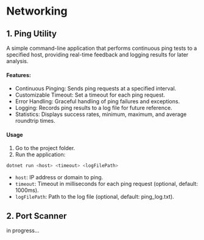 # Networking

[//]: # (__________________________________________________________)
## 1. Ping Utility
A simple command-line application that performs continuous ping tests to a specified host, 
providing real-time feedback and logging results for later analysis.

#### Features:
- Continuous Pinging: Sends ping requests at a specified interval.
- Customizable Timeout: Set a timeout for each ping request.
- Error Handling: Graceful handling of ping failures and exceptions.
- Logging: Records ping results to a log file for future reference.
- Statistics: Displays success rates, minimum, maximum, and average roundtrip times.

#### Usage
1. Go to the project folder.<br/>
2. Run the application:
```bash
dotnet run <host> <timeout> <logFilePath>
```
- `host`: IP address or domain to ping.
- `timeout`: Timeout in milliseconds for each ping request (optional, default: 1000ms).
- `logFilePath`: Path to the log file (optional, default: ping_log.txt).




[//]: # (__________________________________________________________)
## 2. Port Scanner
in progress...